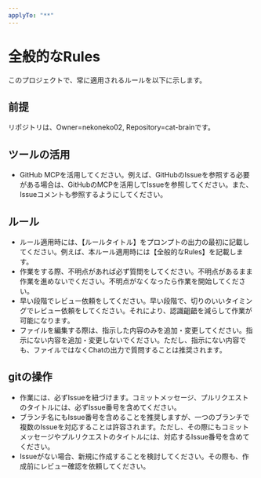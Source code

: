 ```yaml
---
applyTo: "**"
---
```


# 全般的なRules
このプロジェクトで、常に適用されるルールを以下に示します。

## 前提
リポジトリは、Owner=nekoneko02, Repository=cat-brainです。

## ツールの活用
- GitHub MCPを活用してください。例えば、GitHubのIssueを参照する必要がある場合は、GitHubのMCPを活用してIssueを参照してください。また、Issueコメントも参照するようにしてください。
## ルール
- ルール適用時には、【ルールタイトル】をプロンプトの出力の最初に記載してください。例えば、本ルール適用時には【全般的なRules】を記載します。
- 作業をする際、不明点があれば必ず質問をしてください。不明点があるまま作業を進めないでください。不明点がなくなったら作業を開始してください。
- 早い段階でレビュー依頼をしてください。早い段階で、切りのいいタイミングでレビュー依頼をしてください。それにより、認識齟齬を減らして作業が可能になります。
- ファイルを編集する際は、指示した内容のみを追加・変更してください。指示にない内容を追加・変更しないでください。ただし、指示にない内容でも、ファイルではなくChatの出力で質問することは推奨されます。

## gitの操作
- 作業には、必ずIssueを紐づけます。コミットメッセージ、プルリクエストのタイトルには、必ずIssue番号を含めてください。
- ブランチ名にもIssue番号を含めることを推奨しますが、一つのブランチで複数のIssueを対応することは許容されます。ただし、その際にもコミットメッセージやプルリクエストのタイトルには、対応するIssue番号を含めてください。
- Issueがない場合、新規に作成することを検討してください。その際も、作成前にレビュー確認を依頼してください。
